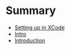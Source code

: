 # Summary

* [Setting up in XCode](setting_up_in_xcode.md)
* [Intro](intro.md)
* [Introduction](README.md)

